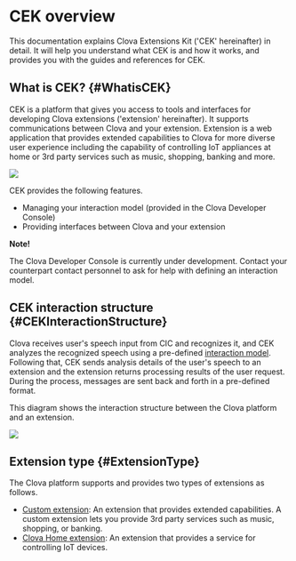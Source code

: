 # CEK overview
This documentation explains Clova Extensions Kit ('CEK' hereinafter) in detail. It will help you understand what CEK is and how it works, and provides you with the guides and references for CEK.

## What is CEK? {#WhatisCEK}
CEK is a platform that gives you access to tools and interfaces for developing Clova extensions ('extension' hereinafter). It supports communications between Clova and your extension. Extension is a web application that provides extended capabilities to Clova for more diverse user experience including the capability of controlling IoT appliances at home or 3rd party services such as music, shopping, banking and more.

![](/CEK/Resources/Images/CEK_Concept_Diagram.png)

CEK provides the following features.
* Managing your interaction model (provided in the Clova Developer Console)
* Providing interfaces between Clova and your extension

<div class="note">
  <p><strong>Note!</strong></p>
  <p>The Clova Developer Console is currently under development. Contact your counterpart contact personnel to ask for help with defining an interaction model.</p>
</div>

## CEK interaction structure {#CEKInteractionStructure}
Clova receives user's speech input from CIC and recognizes it, and CEK analyzes the recognized speech using a pre-defined [interaction model](/CEK/Guides/Build_Custom_Extension.md#InteractionModel). Following that, CEK sends analysis details of the user's speech to an extension and the extension returns processing results of the user request. During the process, messages are sent back and forth in a pre-defined format.

This diagram shows the interaction structure between the Clova platform and an extension.

![](/CEK/Resources/Images/CEK_Interaction_Structure.png)


## Extension type {#ExtensionType}
The Clova platform supports and provides two types of extensions as follows.

* [Custom extension](/CEK/Guides/Build_Custom_Extension.md): An extension that provides extended capabilities. A custom extension lets you provide 3rd party services such as music, shopping, or banking.
* [Clova Home extension](/CEK/Guides/Build_Clova_Home_Extension.md): An extension that provides a service for controlling IoT devices.
